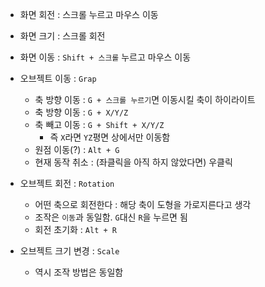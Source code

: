 - 화면 회전 : 스크롤 누르고 마우스 이동
- 화면 크기 : 스크롤 회전
- 화면 이동 : `Shift + 스크롤` 누르고 마우스 이동

- 오브젝트 이동 : `Grap`
	- 축 방향 이동 : `G + 스크롤 누르기`면 이동시킬 축이 하이라이트
	- 축 방향 이동 : `G + X/Y/Z`
	- 축 빼고 이동 : `G + Shift + X/Y/Z`
		- 즉 `X`라면 `YZ`평면 상에서만 이동함
	- 원점 이동(?) : `Alt + G`
	- 현재 동작 취소 : (좌클릭을 아직 하지 않았다면) 우클릭

- 오브젝트 회전 : `Rotation`
	- 어떤 축으로 회전한다 : 해당 축이 도형을 가로지른다고 생각
	- 조작은 `이동`과 동일함. `G`대신 `R`을 누르면 됨
	- 회전 초기화 : `Alt + R`

- 오브젝트 크기 변경 : `Scale`
	- 역시 조작 방법은 동일함

